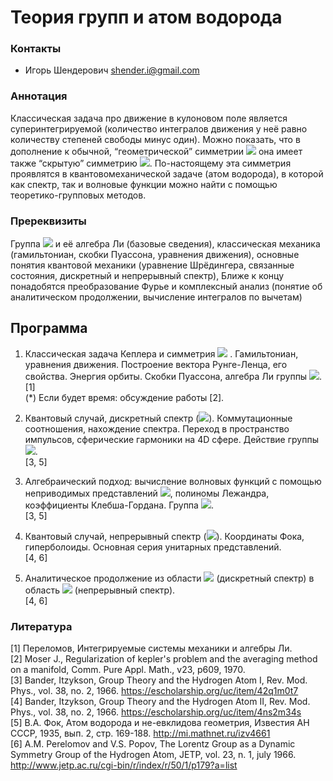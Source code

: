 # Теория групп и атом водорода

### Контакты
* Игорь Шендерович <shender.i@gmail.com>

### Аннотация
Классическая задача про движение в кулоновом поле является суперинтегрируемой (количество интегралов движения у неё равно количеству степеней свободы минус один). Можно показать, что в дополнение к обычной, “геометрической” симметрии <img src="https://render.githubusercontent.com/render/math?math=O(3)"> она имеет также “скрытую” симметрию <img src="https://render.githubusercontent.com/render/math?math=O(4)">. По-настоящему эта симметрия проявлятся в квантовомеханической задаче (атом водорода), в которой как спектр, так и волновые функции можно найти с помощью теоретико-групповых методов. 

### Пререквизиты
Группа <img src="https://render.githubusercontent.com/render/math?math=SU(2)">  и её алгебра Ли (базовые сведения), классическая механика (гамильтониан, скобки Пуассона, уравнения движения), основные понятия квантовой механики (уравнение Шрёдингера, связанные состояния, дискретный и непрерывный спектр), Ближе к концу понадобятся преобразование Фурье и комплексный анализ (понятие об аналитическом продолжении, вычисление интегралов по вычетам) 

## Программа

1.  Классическая задача Кеплера и симметрия <img src="https://render.githubusercontent.com/render/math?math=SO(4)"> .
Гамильтониан, уравнения движения. Построение вектора Рунге-Ленца, его свойства. Энергия орбиты. Скобки Пуассона, алгебра Ли группы <img src="https://render.githubusercontent.com/render/math?math=SO(4)">.  
[1]  
(*) Если будет время: обсуждение работы [2].

2. Квантовый случай, дискретный спектр (<img src="https://render.githubusercontent.com/render/math?math=E \lt 0">). 
Коммутационные соотношения, нахождение спектра. Переход в пространство импульсов, сферические гармоники на 4D сфере. Действие группы <img src="https://render.githubusercontent.com/render/math?math=O(4)">.  
[3, 5]

3. Алгебраический подход: вычисление волновых функций с помощью неприводимых представлений <img src="https://render.githubusercontent.com/render/math?math=SU(2)">, полиномы Лежандра, коэффициенты Клебша-Гордана. Группа <img src="https://render.githubusercontent.com/render/math?math=O(1, 4)">.  
[3, 5]

4. Квантовый случай, непрерывный спектр (<img src="https://render.githubusercontent.com/render/math?math=E \gt 0">). Координаты Фока, гиперболоиды. Основная серия унитарных представлений.  
[4, 6]

5. Аналитическое продолжение из области <img src="https://render.githubusercontent.com/render/math?math=E \lt 0"> (дискретный спектр) в область <img src="https://render.githubusercontent.com/render/math?math=E \gt 0"> (непрерывный спектр).  
[4, 6] 

### Литература

[1] Переломов, Интегрируемые системы механики и алгебры Ли.  
[2] Moser J., Regularization of kepler's problem and the averaging method on a manifold, Comm. Pure Appl. Math., v23, p609, 1970.  
[3] Bander, Itzykson, Group Theory and the Hydrogen Atom I, Rev. Mod. Phys., vol. 38, no. 2, 1966. <https://escholarship.org/uc/item/42q1m0t7>  
[4] Bander, Itzykson, Group Theory and the Hydrogen Atom II, Rev. Mod. Phys., vol. 38, no. 2, 1966. <https://escholarship.org/uc/item/4ns2m34s>   
[5] В.А. Фок, Атом водорода и не-евклидова геометрия, Известия АН СССР, 1935, вып. 2, стр. 169-188. <http://mi.mathnet.ru/izv4661>  
[6] A.M. Perelomov and V.S. Popov, The Lorentz Group as a Dynamic Symmetry Group of the Hydrogen Atom, JETP, vol. 23, n. 1, july 1966. <http://www.jetp.ac.ru/cgi-bin/r/index/r/50/1/p179?a=list> 

